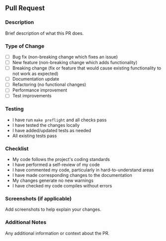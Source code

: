 ## Pull Request

### Description
Brief description of what this PR does.

### Type of Change
- [ ] Bug fix (non-breaking change which fixes an issue)
- [ ] New feature (non-breaking change which adds functionality)
- [ ] Breaking change (fix or feature that would cause existing functionality to not work as expected)
- [ ] Documentation update
- [ ] Refactoring (no functional changes)
- [ ] Performance improvement
- [ ] Test improvements

### Testing
- I have run `make preflight` and all checks pass
- I have tested the changes locally
- I have added/updated tests as needed
- All existing tests pass

### Checklist
- My code follows the project's coding standards
- I have performed a self-review of my code
- I have commented my code, particularly in hard-to-understand areas
- I have made corresponding changes to the documentation
- My changes generate no new warnings
- I have checked my code compiles without errors

### Screenshots (if applicable)
Add screenshots to help explain your changes.

### Additional Notes
Any additional information or context about the PR.
